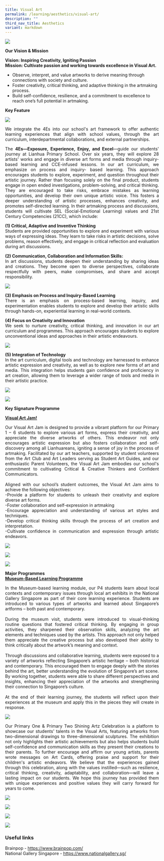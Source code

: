 ```yaml
---
title: Visual Art
permalink: /learning/aesthetics/visual-art/
description: ""
third_nav_title: Aesthetics
variant: markdown
---
```

![](/images/Learning/Visual%20Art/2025visualart1.jpg)


**Our Vision &amp; Mission**

**Vision: Inspiring Creativity, Igniting Passion**   
**Mission: Cultivate passion and working towards excellence in Visual Art.**

*   Observe, interpret, and value artworks to derive meaning through connections with society and culture.
*   Foster creativity, critical thinking, and adaptive thinking in the artmaking process.
*   Build self-confidence, resilience, and a commitment to excellence to reach one’s full potential in artmaking.

**Key Feature**

![](/images/Learning/Visual%20Art/2025visualart2.jpg)
<br>

<p style="text-align: justify;">
We integrate the 4Es into our school's art framework to offer authentic learning experiences that align with school values, through the art curriculum, interdepartmental collaborations, and external partnerships.
</p>

<p style="text-align: justify;">
The <strong>4Es—Exposure, Experience, Enjoy, and Excel</strong>—guide our students' journey at Lianhua Primary School. Over six years, they will explore 28 artists' works and engage in diverse art forms and media through inquiry-based learning and CCE-infused lessons. In our art curriculum, we emphasize on process and inquiry- based learning. This approach encourages students to explore, experiment, and question throughout their artistic journey. Rather than focusing solely on the final product, students engage in open ended investigations, problem-solving, and critical thinking. They are encouraged to take risks, embrace mistakes as learning opportunities, and develop their own unique artistic voice. This fosters a deeper understanding of artistic processes, enhances creativity, and promotes self-directed learning. In their artmaking process and discussions, students will cultivate SEL (Social-Emotional Learning) values and 21st Century Competencies (21CC), which include:
</p>

<p style="text-align: justify;">
<strong>(1) Critical, Adaptive and Inventive Thinking </strong><br>
Students are provided opportunities to explore and experiment with various ways of expressing ideas. They learn to take risks in artistic decisions, solve problems, reason effectively, and engage in critical reflection and evaluation during art discussions. 
</p>

<p style="text-align: justify;">
<strong>(2) Communication, Collaboration and Information Skills: </strong><br>
In art discussions, students deepen their understanding by sharing ideas and creations. They become open to diverse perspectives, collaborate respectfully with peers, make compromises, and share and accept responsibility.
</p>

![](/images/Learning/Visual%20Art/2025visualart3.jpg)

<p style="text-align: justify;">
<strong>(3) Emphasis on Process and Inquiry-Based Learning</strong><br>
There is an emphasis on process-based learning, inquiry, and experimentation enables students to explore and develop their artistic skills through hands-on, experiential learning in real-world contexts.
</p>

<p style="text-align: justify;">
<strong>(4) Focus on Creativity and Innovation </strong><br>
We seek to nurture creativity, critical thinking, and innovation in our art curriculum and programmes. This approach encourages students to explore unconventional ideas and approaches in their artistic endeavours. 
</p>

![](/images/Learning/Visual%20Art/2025visualart4.jpg)

<p style="text-align: justify;">
<strong>(5) Integration of Technology</strong><br>
In the art curriculum, digital tools and technology are harnessed to enhance artistic expression and creativity, as well as to explore new forms of art and media. This integration helps students gain confidence and proficiency in art creation, allowing them to leverage a wider range of tools and media in their artistic practice.
</p>

![](/images/Learning/Visual%20Art/2025visualart5.jpg)

![](/images/Learning/Visual%20Art/2025visualart6.jpg)

**Key Signature Programme**

**<u>Visual Art Jam!</u>**

<p style="text-align: justify;">
Our Visual Art Jam is designed to provide a vibrant platform for our Primary 1 – 6 students to explore various art forms, express their creativity, and appreciate the diverse artworks of others. This endeavor not only encourages artistic expression but also fosters collaboration and self-discovery among all Lianhuareans, igniting a sense of joy in the process of artmaking. Facilitated by our art teachers, supported by student volunteers from the Art Club and Art Leaders serving as Student Art Guides, and our enthusiastic Parent Volunteers, the Visual Art Jam embodies our school's commitment to cultivating Critical &amp; Creative Thinkers and Confident Communicators. <br><br>
Aligned with our school’s student outcomes, the Visual Art Jam aims to achieve the following objectives:<br>
-Provide a platform for students to unleash their creativity and explore diverse art forms.<br>
-Foster collaboration and self-expression in artmaking <br>
-Encourage appreciation and understanding of various art styles and techniques.<br>
-Develop critical thinking skills through the process of art creation and interpretation.<br>
-Cultivate confidence in communication and expression through artistic endeavors.
</p>

![](/images/Learning/Visual%20Art/2025visualart7.jpg)

![](/images/Learning/Visual%20Art/2025visualart8.jpg)

![](/images/Learning/Visual%20Art/2025visualart9.jpg)


**Major Programmes**<br>
**<u>Museum-Based Learning Programme</u>**

<p style="text-align: justify;">
In the Museum-based learning module, our P4 students learn about local contexts and contemporary issues through local art exhibits in the National Gallery Singapore as part of their core learning experience. Students are introduced to various types of artworks and learned about Singapore’s artforms – both past and contemporary. 
<br><br>	
During the museum visit, students were introduced to visual-thinking routine questions that fostered critical thinking. By engaging in group activities, they sharpened their observation skills, analyzing the art elements and techniques used by the artists. This approach not only helped them appreciate the creative process but also developed their ability to think critically about the artwork’s meaning and context.
<br><br>	
Through discussions and collaborative learning, students were exposed to a variety of artworks reflecting Singapore’s artistic heritage – both historical and contemporary. This encouraged them to engage deeply with the stories behind the art, better understanding the evolution of Singapore’s art scene. By working together, students were able to share different perspectives and insights, enhancing their appreciation of the artworks and strengthening their connection to Singapore’s culture. 
<br><br>	
At the end of their learning journey, the students will reflect upon their experiences at the museum and apply this in the pieces they will create in response.
</p>

![](/images/Learning/Visual%20Art/2025visualart10.jpg)

<p style="text-align: justify;">Our Primary One &amp; Primary Two Shining Artz Celebration is a platform to showcase our students' talents in the Visual Arts, featuring artworks from two-dimensional drawings to three-dimensional sculptures. The exhibition not only highlights their artistic achievements but also helps students build self-confidence and communication skills as they present their creations to their parents. To further encourage and affirm our young artists, parents wrote messages on Art Cards, offering praise and support for their children's artistic endeavors. We believe that the experiences gained through this celebration, along with the values instilled—such as resilience, critical thinking, creativity, adaptability, and collaboration—will leave a lasting impact on our students. We hope this journey has provided them with unique experiences and positive values they will carry forward for years to come.</p>

![](/images/Learning/Visual%20Art/2025visualart11.jpg)

![](/images/Learning/Visual%20Art/2025visualart12.jpg)

![](/images/Learning/Visual%20Art/2025visualart12_2.jpg)

![](/images/Learning/Visual%20Art/2025visualart13.jpg)


### **Useful links**

Brainpop -&nbsp;<a href="https://www.brainpop.com/" target="_blank">https://www.brainpop.com/</a>    
National Gallery Singapore -&nbsp;<a href="https://www.nationalgallery.sg/" target="_blank">https://www.nationalgallery.sg/</a>